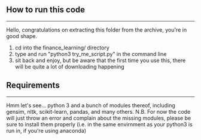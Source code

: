 ## How to run this code
----
Hello, congratulations on extracting this folder from the archive, you're in good shape.

1) cd into the finance_learning/ directory
2) type and run "python3 try_me_script.py" in the command line
3) sit back and enjoy, but be aware that the first time you use this, there will be quite a lot of downloading happening

## Requirements
---
Hmm let's see... python 3 and a bunch of modules thereof, including gensim, nltk, scikit-learn, pandas, and many others. 
N.B. For now the code will just throw an error and complain about the missing modules, please be sure to install them properly (i.e. in the same envirnment as your python3 is run in, if you're using anaconda)